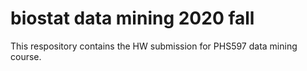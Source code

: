 # biostat data mining 2020 fall
This respository contains the HW submission for PHS597 data mining course.
